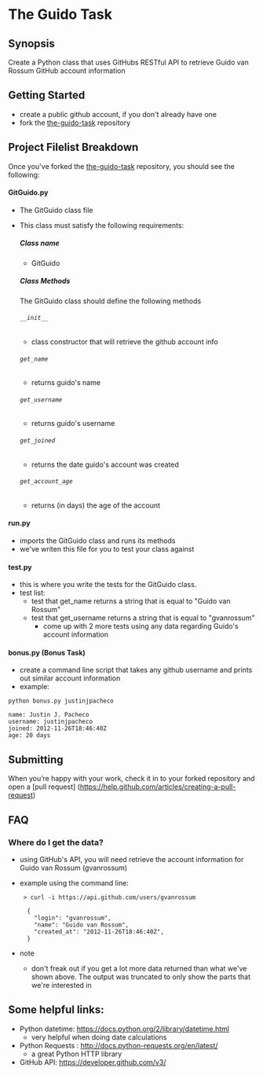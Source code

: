 # The Guido Task

## Synopsis
Create a Python class that uses GitHubs RESTful API to retrieve Guido van Rossum GitHub account information


## Getting Started

 - create a public github account, if you don't already have one
 - fork the [the-guido-task](https://github.com/hypert-interview/the-guido-task) repository


## Project Filelist Breakdown

   Once you've forked the [the-guido-task](https://github.com/hypert-interview/the-guido-task) repository, you should see the following:

#### GitGuido.py
  - The GitGuido class file
  - This class must satisfy the following requirements:

    ##### Class name
      - GitGuido

    ##### Class Methods
    The GitGuido class should define the following methods

    ###### ``__init__``
      - class constructor that will retrieve the github account info

    ###### ``get_name``
      - returns guido's name

    ###### ``get_username``
      - returns guido's username

    ###### ``get_joined``
      - returns the date guido's account was created

    ###### ``get_account_age``
      - returns (in days) the age of the account

#### run.py
  - imports the GitGuido class and runs its methods
  - we've writen this file for you to test your class against

#### test.py
  - this is where you write the tests for the GitGuido class.
  - test list:
    - test that get_name returns a string that is equal to "Guido van Rossum"
    - test that get_username returns a string that is equal to "gvanrossum"
      - come up with 2 more tests using any data regarding Guido's account information

#### bonus.py (Bonus Task)
  - create a command line script that takes any github username and prints out similar account information
  - example:
       
```
python bonus.py justinjpacheco

name: Justin J. Pacheco
username: justinjpacheco
joined: 2012-11-26T18:46:40Z
age: 20 days
```

## Submitting
When you’re happy with your work, check it in to your forked repository and open a [pull request] (https://help.github.com/articles/creating-a-pull-request)

## FAQ

### Where do I get the data?

  - using GitHub's API, you will need retrieve the account information for Guido van Rossum (gvanrossum)
  - example using the command line:

         > curl -i https://api.github.com/users/gvanrossum

          {
            "login": "gvanrossum",
            "name": "Guido van Rossum",
            "created_at": "2012-11-26T18:46:40Z",
          }

  - note
    - don't freak out if you get a lot more data returned than what we've shown above. The output was truncated to only show the parts that we're interested in


## Some helpful links:

 - Python datetime: https://docs.python.org/2/library/datetime.html
   - very helpful when doing date calculations
 - Python Requests : http://docs.python-requests.org/en/latest/
   - a great Python HTTP library
 - GitHub API: https://developer.github.com/v3/

